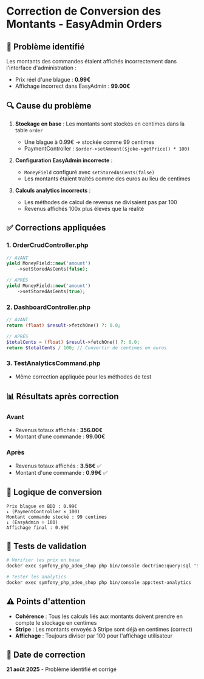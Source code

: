 # Correction de Conversion des Montants - EasyAdmin Orders

## 🐛 Problème identifié

Les montants des commandes étaient affichés incorrectement dans l'interface d'administration :

- Prix réel d'une blague : **0.99€**
- Affichage incorrect dans EasyAdmin : **99.00€**

## 🔍 Cause du problème

1. **Stockage en base** : Les montants sont stockés en centimes dans la table `order`

   - Une blague à 0.99€ → stockée comme 99 centimes
   - PaymentController : `$order->setAmount($joke->getPrice() * 100)`

2. **Configuration EasyAdmin incorrecte** :

   - `MoneyField` configuré avec `setStoredAsCents(false)`
   - Les montants étaient traités comme des euros au lieu de centimes

3. **Calculs analytics incorrects** :
   - Les méthodes de calcul de revenus ne divisaient pas par 100
   - Revenus affichés 100x plus élevés que la réalité

## ✅ Corrections appliquées

### 1. OrderCrudController.php

```php
// AVANT
yield MoneyField::new('amount')
    ->setStoredAsCents(false);

// APRÈS
yield MoneyField::new('amount')
    ->setStoredAsCents(true);
```

### 2. DashboardController.php

```php
// AVANT
return (float) $result->fetchOne() ?: 0.0;

// APRÈS
$totalCents = (float) $result->fetchOne() ?: 0.0;
return $totalCents / 100; // Convertir de centimes en euros
```

### 3. TestAnalyticsCommand.php

- Même correction appliquée pour les méthodes de test

## 📊 Résultats après correction

### Avant

- Revenus totaux affichés : **356.00€**
- Montant d'une commande : **99.00€**

### Après

- Revenus totaux affichés : **3.56€** ✅
- Montant d'une commande : **0.99€** ✅

## 🎯 Logique de conversion

```
Prix blague en BDD : 0.99€
↓ (PaymentController × 100)
Montant commande stocké : 99 centimes
↓ (EasyAdmin ÷ 100)
Affichage final : 0.99€
```

## 🔧 Tests de validation

```bash
# Vérifier les prix en base
docker exec symfony_php_adeo_shop php bin/console doctrine:query:sql "SELECT o.amount, j.price FROM \`order\` o JOIN joke j ON o.joke_id = j.id LIMIT 3"

# Tester les analytics
docker exec symfony_php_adeo_shop php bin/console app:test-analytics
```

## ⚠️ Points d'attention

- **Cohérence** : Tous les calculs liés aux montants doivent prendre en compte le stockage en centimes
- **Stripe** : Les montants envoyés à Stripe sont déjà en centimes (correct)
- **Affichage** : Toujours diviser par 100 pour l'affichage utilisateur

## 📅 Date de correction

**21 août 2025** - Problème identifié et corrigé

